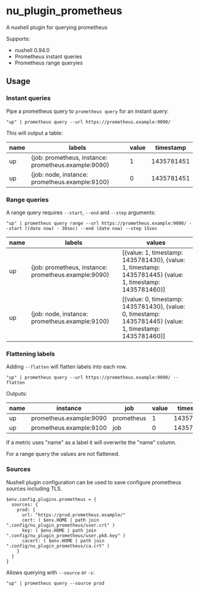 # nu_plugin_prometheus

A nushell plugin for querying prometheus

Supports:
* nushell 0.94.0
* Prometheus instant queries
* Prometheus range queryies

## Usage

### Instant queries

Pipe a prometheus query to `prometheus query` for an instant query:

```nushell
"up" | prometheus query --url https://prometheus.example:9090/
```

This will output a table:

|name|labels|value|timestamp|
|-|-|-|-|
|up|{job: prometheus, instance: prometheus.example:9090}|1|1435781451|
|up|{job: node, instance: prometheus.example:9100}|0|1435781451|

### Range queries

A range query requires `--start`, `--end` and `--step` arguments:

`"up" | prometheus query range --url https://prometheus.example:9090/ --start ((date now) - 30sec) --end (date now) --step 15sec`

|name|labels|values|
|-|-|-|
|up|{job: prometheus, instance: prometheus.example:9090}|[{value: 1, timestamp: 1435781430}, {value: 1, timestamp: 1435781445} {value: 1, timestamp: 1435781460}]|
|up|{job: node, instance: prometheus.example:9100}|[{value: 0, timestamp: 1435781430}, {value: 0, timestamp: 1435781445} {value: 1, timestamp: 1435781460}]|

### Flattening labels

Adding `--flatten` will flatten labels into each row.

```nushell
"up" | prometheus query --url https://prometheus.example:9090/ --flatten
```

Outputs:

|name|instance|job|value|timestamp|
|-|-|-|-|-|
|up|prometheus.example:9090|prometheus|1|1435781451|
|up|prometheus.example:9100|job|0|1435781451|

If a metric uses "name" as a label it will overwrite the "name" column.

For a range query the values are not flattened.

### Sources

Nushell plugin configuration can be used to save configure prometheus sources
including TLS.

```nushell
$env.config.plugins.prometheus = {
  sources: {
    prod: {
      url: "https://prod.prometheus.example/"
      cert: ( $env.HOME | path join ".config/nu_plugin_prometheus/user.crt" )
      key: ( $env.HOME | path join ".config/nu_plugin_prometheus/user.pk8.key" )
      cacert: ( $env.HOME | path join ".config/nu_plugin_prometheus/ca.crt" )
    }
  }
}
```

Allows querying with `--source` or `-s`:

```nushell
"up" | prometheus query --source prod
```
